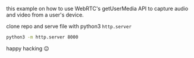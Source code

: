 this example on how to use WebRTC's getUserMedia API to capture audio and video from a user's device.

clone repo and serve file with python3 `http.server`

```bash
python3 -m http.server 8000
```
happy hacking :wink:


